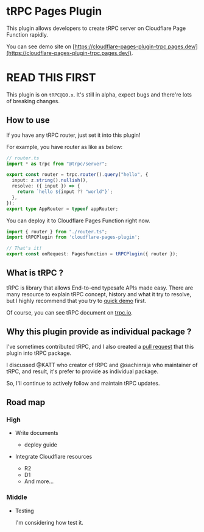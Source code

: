 # tRPC Pages Plugin

This plugin allows developers to create tRPC server on Cloudflare Page Function rapidly.

You can see demo site on [https://cloudflare-pages-plugin-trpc.pages.dev/](https://cloudflare-pages-plugin-trpc.pages.dev/).

# READ THIS FIRST

This plugin is on `tRPC@10.x`. It's still in alpha, expect bugs and there're lots of breaking changes.

## How to use

If you have any tRPC router, just set it into this plugin!

For example, you have router as like as below:

```ts
// router.ts
import * as trpc from "@trpc/server";

export const router = trpc.router().query("hello", {
  input: z.string().nullish(),
  resolve: ({ input }) => {
    return `hello ${input ?? "world"}`;
  },
});
export type AppRouter = typeof appRouter;
```

You can deploy it to Cloudflare Pages Function right now.

```ts
import { router } from "./router.ts";
import tRPCPlugin from 'cloudflare-pages-plugin';

// That's it!
export const onRequest: PagesFunction = tRPCPlugin({ router });
```

## What is tRPC ?

tRPC is library that allows End-to-end typesafe APIs made easy. There are many resource to explain tRPC concept, history and what it try to resolve, but I highly recommend that you try to [quick demo](https://sat0shi.dev/posts/trpc-hands-on) first.

Of course, you can see tRPC document on [trpc.io](https://trpc.io/).

## Why this plugin provide as individual package ?

I've sometimes contributed tRPC, and I also created a [pull request](https://github.com/trpc/trpc/pull/1882) that this plugin into tRPC package.

I discussed @KATT who creator of tRPC and @sachinraja who maintainer of tRPC, and result, it's prefer to provide as individual package.

So, I'll continue to actively follow and maintain tRPC updates.

## Road map

### High

- Write documents

    - deploy guide

- Integrate Cloudflare resources

    - R2
    - D1
    - And more...

### Middle

- Testing

  I'm considering how test it.
